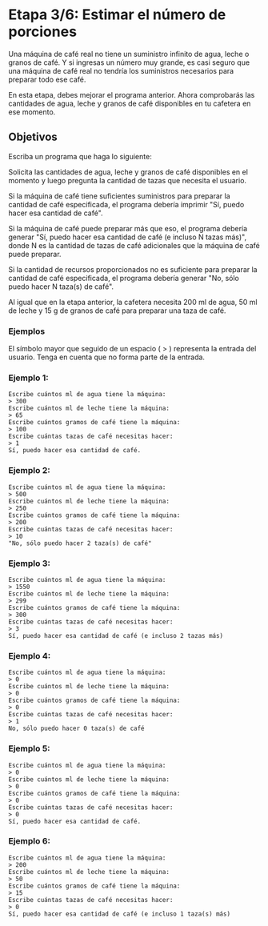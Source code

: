 # Etapa 3/6: Estimar el número de porciones
Una máquina de café real no tiene un suministro infinito de agua, leche o granos de café. Y si ingresas un número muy grande, es casi seguro que una máquina de café real no tendría los suministros necesarios para preparar todo ese café.

En esta etapa, debes mejorar el programa anterior. Ahora comprobarás las cantidades de agua, leche y granos de café disponibles en tu cafetera en ese momento.

## Objetivos
Escriba un programa que haga lo siguiente:

Solicita las cantidades de agua, leche y granos de café disponibles en el momento y luego pregunta la cantidad de tazas que necesita el usuario.

Si la máquina de café tiene suficientes suministros para preparar la cantidad de café especificada, el programa debería imprimir "Sí, puedo hacer esa cantidad de café".

Si la máquina de café puede preparar más que eso, el programa debería generar "Sí, puedo hacer esa cantidad de café (e incluso N tazas más)", donde N es la cantidad de tazas de café adicionales que la máquina de café puede preparar.

Si la cantidad de recursos proporcionados no es suficiente para preparar la cantidad de café especificada, el programa debería generar "No, sólo puedo hacer N taza(s) de café".

Al igual que en la etapa anterior, la cafetera necesita 200 ml de agua, 50 ml de leche y 15 g de granos de café para preparar una taza de café.

### Ejemplos
El símbolo mayor que seguido de un espacio ( > ) representa la entrada del usuario. Tenga en cuenta que no forma parte de la entrada.

### Ejemplo 1:
```
Escribe cuántos ml de agua tiene la máquina:
> 300
Escribe cuántos ml de leche tiene la máquina:
> 65
Escribe cuántos gramos de café tiene la máquina:
> 100
Escribe cuántas tazas de café necesitas hacer:
> 1
Sí, puedo hacer esa cantidad de café.
```
### Ejemplo 2:

```
Escribe cuántos ml de agua tiene la máquina:
> 500
Escribe cuántos ml de leche tiene la máquina:
> 250
Escribe cuántos gramos de café tiene la máquina:
> 200
Escribe cuántas tazas de café necesitas hacer:
> 10
"No, sólo puedo hacer 2 taza(s) de café"
```

### Ejemplo 3:
```
Escribe cuántos ml de agua tiene la máquina:
> 1550
Escribe cuántos ml de leche tiene la máquina:
> 299
Escribe cuántos gramos de café tiene la máquina:
> 300
Escribe cuántas tazas de café necesitas hacer:
> 3
Sí, puedo hacer esa cantidad de café (e incluso 2 tazas más)
```

### Ejemplo 4:
```
Escribe cuántos ml de agua tiene la máquina:
> 0
Escribe cuántos ml de leche tiene la máquina:
> 0
Escribe cuántos gramos de café tiene la máquina:
> 0
Escribe cuántas tazas de café necesitas hacer:
> 1
No, sólo puedo hacer 0 taza(s) de café
```

### Ejemplo 5:
```
Escribe cuántos ml de agua tiene la máquina:
> 0
Escribe cuántos ml de leche tiene la máquina:
> 0
Escribe cuántos gramos de café tiene la máquina:
> 0
Escribe cuántas tazas de café necesitas hacer:
> 0
Sí, puedo hacer esa cantidad de café.
```

### Ejemplo 6:
```
Escribe cuántos ml de agua tiene la máquina:
> 200
Escribe cuántos ml de leche tiene la máquina:
> 50
Escribe cuántos gramos de café tiene la máquina: 
> 15
Escribe cuántas tazas de café necesitas hacer:
> 0
Sí, puedo hacer esa cantidad de café (e incluso 1 taza(s) más)
```
